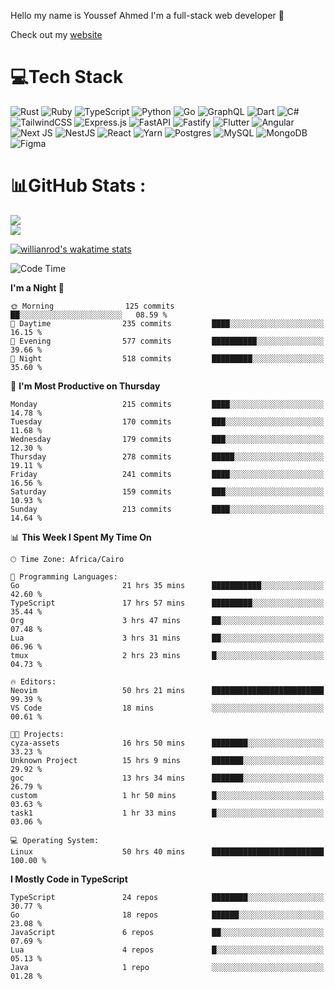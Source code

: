 Hello my name is Youssef Ahmed I'm a full-stack web developer 👋

Check out my [website](https://youssefahmed.vercel.app)
 
# 💻Tech Stack

![Rust](https://img.shields.io/badge/rust-%23000000.svg?style=for-the-badge&logo=rust&logoColor=white) ![Ruby](https://img.shields.io/badge/ruby-%23CC342D.svg?style=for-the-badge&logo=ruby&logoColor=white) ![TypeScript](https://img.shields.io/badge/typescript-%23007ACC.svg?style=for-the-badge&logo=typescript&logoColor=white) ![Python](https://img.shields.io/badge/python-3670A0?style=for-the-badge&logo=python&logoColor=ffdd54) ![Go](https://img.shields.io/badge/go-%2300ADD8.svg?style=for-the-badge&logo=go&logoColor=white) ![GraphQL](https://img.shields.io/badge/-GraphQL-E10098?style=for-the-badge&logo=graphql&logoColor=white) ![Dart](https://img.shields.io/badge/dart-%230175C2.svg?style=for-the-badge&logo=dart&logoColor=white) ![C#](https://img.shields.io/badge/c%23-%23239120.svg?style=for-the-badge&logo=c-sharp&logoColor=white) ![TailwindCSS](https://img.shields.io/badge/tailwindcss-%2338B2AC.svg?style=for-the-badge&logo=tailwind-css&logoColor=white) ![Express.js](https://img.shields.io/badge/express.js-%23404d59.svg?style=for-the-badge&logo=express&logoColor=%2361DAFB) ![FastAPI](https://img.shields.io/badge/FastAPI-005571?style=for-the-badge&logo=fastapi) ![Fastify](https://img.shields.io/badge/fastify-%23000000.svg?style=for-the-badge&logo=fastify&logoColor=white) ![Flutter](https://img.shields.io/badge/Flutter-%2302569B.svg?style=for-the-badge&logo=Flutter&logoColor=white) ![Angular](https://img.shields.io/badge/angular-%23DD0031.svg?style=for-the-badge&logo=angular&logoColor=white) ![Next JS](https://img.shields.io/badge/Next-black?style=for-the-badge&logo=next.js&logoColor=white) ![NestJS](https://img.shields.io/badge/nestjs-%23E0234E.svg?style=for-the-badge&logo=nestjs&logoColor=white) ![React](https://img.shields.io/badge/react-%2320232a.svg?style=for-the-badge&logo=react&logoColor=%2361DAFB) ![Yarn](https://img.shields.io/badge/yarn-%232C8EBB.svg?style=for-the-badge&logo=yarn&logoColor=white) ![Postgres](https://img.shields.io/badge/postgres-%23316192.svg?style=for-the-badge&logo=postgresql&logoColor=white) ![MySQL](https://img.shields.io/badge/mysql-%2300f.svg?style=for-the-badge&logo=mysql&logoColor=white) ![MongoDB](https://img.shields.io/badge/MongoDB-%234ea94b.svg?style=for-the-badge&logo=mongodb&logoColor=white)     ![Figma](https://img.shields.io/badge/figma-%23F24E1E.svg?style=for-the-badge&logo=figma&logoColor=white)

# 📊GitHub Stats :

![](https://github-readme-stats.vercel.app/api?username=joetifa2003&theme=tokyonight&hide_border=false&include_all_commits=false&count_private=false)<br/>
![](https://github-readme-streak-stats.herokuapp.com/?user=joetifa2003&theme=tokyonight&hide_border=false)<br/>

[![willianrod's wakatime stats](https://github-readme-stats.vercel.app/api/wakatime?username=joetifa2003&layout=compact)](https://github.com/anuraghazra/github-readme-stats)
<!--START_SECTION:waka-->
![Code Time](http://img.shields.io/badge/Code%20Time-2%2C295%20hrs%204%20mins-blue)

**I'm a Night 🦉** 

```text
🌞 Morning                125 commits         ██░░░░░░░░░░░░░░░░░░░░░░░   08.59 % 
🌆 Daytime                235 commits         ████░░░░░░░░░░░░░░░░░░░░░   16.15 % 
🌃 Evening                577 commits         ██████████░░░░░░░░░░░░░░░   39.66 % 
🌙 Night                  518 commits         █████████░░░░░░░░░░░░░░░░   35.60 % 
```
📅 **I'm Most Productive on Thursday** 

```text
Monday                   215 commits         ████░░░░░░░░░░░░░░░░░░░░░   14.78 % 
Tuesday                  170 commits         ███░░░░░░░░░░░░░░░░░░░░░░   11.68 % 
Wednesday                179 commits         ███░░░░░░░░░░░░░░░░░░░░░░   12.30 % 
Thursday                 278 commits         █████░░░░░░░░░░░░░░░░░░░░   19.11 % 
Friday                   241 commits         ████░░░░░░░░░░░░░░░░░░░░░   16.56 % 
Saturday                 159 commits         ███░░░░░░░░░░░░░░░░░░░░░░   10.93 % 
Sunday                   213 commits         ████░░░░░░░░░░░░░░░░░░░░░   14.64 % 
```


📊 **This Week I Spent My Time On** 

```text
🕑︎ Time Zone: Africa/Cairo

💬 Programming Languages: 
Go                       21 hrs 35 mins      ███████████░░░░░░░░░░░░░░   42.60 % 
TypeScript               17 hrs 57 mins      █████████░░░░░░░░░░░░░░░░   35.44 % 
Org                      3 hrs 47 mins       ██░░░░░░░░░░░░░░░░░░░░░░░   07.48 % 
Lua                      3 hrs 31 mins       ██░░░░░░░░░░░░░░░░░░░░░░░   06.96 % 
tmux                     2 hrs 23 mins       █░░░░░░░░░░░░░░░░░░░░░░░░   04.73 % 

🔥 Editors: 
Neovim                   50 hrs 21 mins      █████████████████████████   99.39 % 
VS Code                  18 mins             ░░░░░░░░░░░░░░░░░░░░░░░░░   00.61 % 

🐱‍💻 Projects: 
cyza-assets              16 hrs 50 mins      ████████░░░░░░░░░░░░░░░░░   33.23 % 
Unknown Project          15 hrs 9 mins       ███████░░░░░░░░░░░░░░░░░░   29.92 % 
goc                      13 hrs 34 mins      ███████░░░░░░░░░░░░░░░░░░   26.79 % 
custom                   1 hr 50 mins        █░░░░░░░░░░░░░░░░░░░░░░░░   03.63 % 
task1                    1 hr 33 mins        █░░░░░░░░░░░░░░░░░░░░░░░░   03.06 % 

💻 Operating System: 
Linux                    50 hrs 40 mins      █████████████████████████   100.00 % 
```

**I Mostly Code in TypeScript** 

```text
TypeScript               24 repos            ████████░░░░░░░░░░░░░░░░░   30.77 % 
Go                       18 repos            ██████░░░░░░░░░░░░░░░░░░░   23.08 % 
JavaScript               6 repos             ██░░░░░░░░░░░░░░░░░░░░░░░   07.69 % 
Lua                      4 repos             █░░░░░░░░░░░░░░░░░░░░░░░░   05.13 % 
Java                     1 repo              ░░░░░░░░░░░░░░░░░░░░░░░░░   01.28 % 
```




<!--END_SECTION:waka-->
